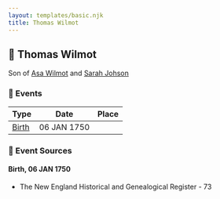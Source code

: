 ```yaml
---
layout: templates/basic.njk
title: Thomas Wilmot
---
```

## 🔵 Thomas Wilmot

Son of [Asa Wilmot](/people/1/15735504) and [Sarah Johson](/people/4/48968878)

### 📆 Events

Type | Date | Place
------ | ------ | ------
[Birth](#event-49837d90-8691-4e9b-a011-5e8e465f44ac) | 06 JAN 1750 |

### 📰 Event Sources

#### <a id="event-49837d90-8691-4e9b-a011-5e8e465f44ac"></a> Birth, 06 JAN 1750
* The New England Historical and Genealogical Register  - 73